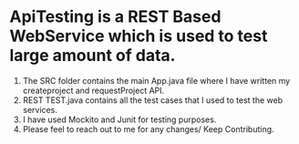 # ApiTesting is a REST Based WebService which is used to test large amount of data.
1) The SRC folder contains the main App.java file where I have written my createproject and requestProject API.
3) REST TEST.java contains all the test cases that I used to test the web services.
4) I have used Mockito and Junit for testing purposes.
5) Please feel to reach out to me for any changes/ Keep Contributing.

